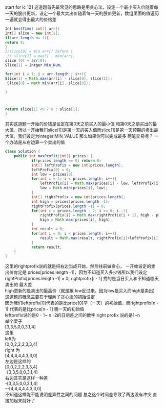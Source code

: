 start for lc 121 
这道题首先最常见的思路是用贪心法，设定一个最小买入价随着每一天的股价更新，设定一个最大卖出价随着每一天的股价更新，数组里面的值遍历一遍就会得出最大的价格差 

```java
Int bestTime( int[] arr){
Int[] slice = new int[2];
if(arr.length <= 1){ 
return 0;
}
//slice[0] = min arr[] before i
 // slice[1] = max[] - min[arr];
slice [0] = arr[0];
Slice[1] = Intger.Min_Num;

for(int i = 1; i < arr.length ; i++){
Slice[1] = Math.max(arr[i] - slice[0], slice[1]);
 Slice[0] = Math.min(arr[i], slice[0]);

}



return slice[1] <0 ? 0 : slice[1];
}

```
其实这道题一开始的价钱是设定在第0天之前买入的最小值 和第0天之前买出的最大值，所以一开始我们slice[0]是第一天的买入值而slice[1]是第一天预期的卖出最大值，我们设定为Integer.MIN_VALUE
那么如果你可以完成最多 两笔交易呢？
一个办法是从右边算一个卖出的值
```java
class Solution {
    public int maxProfit(int[] prices) {
            if(prices.length == 0) return 0;
            int[] leftProfix = new int[prices.length];
            leftProfix[0] = 0;
            int low = prices[0];
            for(int i = 1; i < prices.length; i++){
                leftProfix[i] = Math.max(prices[i] - low, leftProfix[i - 1]);
                low = Math.min(prices[i], low);
            }
            int[] rightProfix = new int[prices.length];
            int high = prices[prices.length -1];
            rightProfix[prices.length -1] = 0;
            for(int i = prices.length - 2; i >= 0; i--){
                rightProfix[i] = Math.max(rightProfix[i + 1], high - prices[i] );
                high = Math.max(prices[i], high);
            }
            int result = 0;
            for(int i = 0; i < prices.length; i++){
                result = Math.max(result, rightProfix[i]+leftProfix[i]);
            }
            return result;
    }
}
```
这里的rightprofix说的就是把右边当成开始，然后往前做贪心， 一开始设定的卖出价肯定是 prices[prices.length -1]，因为不知道买入多少钱所以我们设定rightProfix[prices.length -1] = 0;
rightprofix[i - 1] 找的是当日买入和不知道哪天卖出的 最大差  
high更新的是卖出的最高价（就是跟 low反过来，因为low是买入而high是卖出)  
这道题的概念主要在于理解了贪心法的初始设定  
因为我们leftprofix[0]代表的是比price[0]早（一天）的初始值，而rightprofix[n - 1] 代表的是比price[n - 1] 晚一天的初始值  
leftprofix说的是0 - 1~ n -2的日期差之间的数字 right profix 说的是1~n  
举个栗子  
[3,3,5,0,0,3,1,4]  
这里  
left为  
[0,0,2,2,2,3,3,4]    
right 为  
[4,4,4,4,4,3,3,0]  
左边是这样的  
[0,0,2,2,2,3,3,4]  
-[3,3,5,0,0,3,1,4]  
右边其实是这样一种差  
-[3,3,5,0,0,3,1,4]  
--[4,4,4,4,4,3,3,0]  
  不知道这样能不能说明差异性之间的问题 总之这个时间差导致了两边没有冲突 直接加起来就好了  
  
  
  

